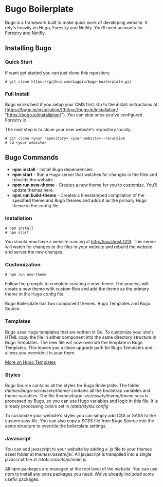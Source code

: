 # Bugo Boilerplate

Bugo is a framework built to make quick work of developing website. It rely's heavily on Hugo, Forestry and Netlify. You'll need accounts for Forestry and Netifly.

## Installing Bugo

### Quick Start

If want get started you can just clone this repository

    # git clone https://github.com/bugoio/bugo-boilerplate.git

### Full Install

Bugo works best if you setup your CMS first. Go to the install instructions at [https://bugo.io/installation/](https://bugo.io/installation/ "https://bugo.io/installation/"). You can stop once you've configured Forestry.io.

The next step is to clone your new website's repository locally.

    # git clone <your repository> <your website>--recursive
    # cd <your website>

## Bugo Commands

* **npm install** - Install Bugo dependencies.
* **npm start** - Run a Hugo server that watches for changes in the files and rebuilds the website.
* **npm run new-theme** - Creates a new theme for you to customize. You'll update themes here.
* **npm run build-theme** - Creates a timestamped compilation of the specified theme and Bugo themes and adds it as the primary Hugo theme in the config file.

### Installation

    # npm install
    # npm start

You should now have a website running at [http://localhost:1313](http://localhost:1313 "View my site"). This server will watch for changes to the files in your website and rebuild the website and server the new changes.

### Customization

    # npm run new-theme

Follow the prompts to complete creating a new theme. The process will create a new theme with custom files and add the theme as the primary theme in the Hugo config file.

Bugo Boilerplate has two component themes. Bugo Templates and Bugo Source.

### Templates

Bugo uses Hugo templates that are written in Go. To customize your site's HTML copy the file in either component into the same directory structure in Bugo Templates. The new file will now override the template in Bugo Templates. This leaves you a clean upgrade path for Bugo Templates and allows you override it in your them.

[More on Hugo Templates]()

### Styles

Bugo Source contains all the styles for Bugo Boilerplate. The folder _themes/bugo-src/assets/theme/_ contains all the bootstrap variables and theme variables. The file _themes/bugo-src/assets/theme/theme.scss_ is processed by Bugo, so you can use Hugo variables and logic in this file. It is already processing colors set in _/data/styles.config_

To customize your website's styles you can simply add CSS or SASS to the custom.scss file. You can also copy a SCSS file from Bugo Source into the same structure to override the boilerplate settings.

### Javascript

You can add javascript to your website by adding a .js file to your themes asset folder at _themes/<your website>/assets/js/_. All javascript is transpiled into a single javascript file at _/static/assets/js/main.js_.

All npm packages are managed at the root level of the website. You can use npm to install any extra packages you need. We've already included some useful packages.

